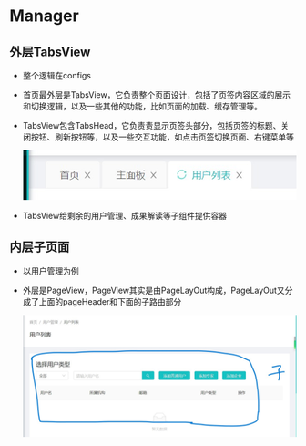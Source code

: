 # Manager 

## 外层TabsView

- 整个逻辑在configs

- 首页最外层是TabsView，它负责整个页面设计，包括了页签内容区域的展示和切换逻辑，以及一些其他的功能，比如页面的加载、缓存管理等。

- TabsView包含TabsHead，它负责责显示页签头部分，包括页签的标题、关闭按钮、刷新按钮等，以及一些交互功能，如点击页签切换页面、右键菜单等

  ![alt](./1.jpg)

- TabsView给剩余的用户管理、成果解读等子组件提供容器

## 内层子页面

- 以用户管理为例

- 外层是PageView，PageView其实是由PageLayOut构成，PageLayOut又分成了上面的pageHeader和下面的子路由部分

  ![alt](./2.jpg)
